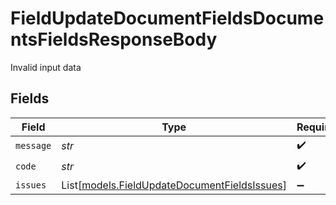 # FieldUpdateDocumentFieldsDocumentsFieldsResponseBody

Invalid input data


## Fields

| Field                                                                                        | Type                                                                                         | Required                                                                                     | Description                                                                                  |
| -------------------------------------------------------------------------------------------- | -------------------------------------------------------------------------------------------- | -------------------------------------------------------------------------------------------- | -------------------------------------------------------------------------------------------- |
| `message`                                                                                    | *str*                                                                                        | :heavy_check_mark:                                                                           | N/A                                                                                          |
| `code`                                                                                       | *str*                                                                                        | :heavy_check_mark:                                                                           | N/A                                                                                          |
| `issues`                                                                                     | List[[models.FieldUpdateDocumentFieldsIssues](../models/fieldupdatedocumentfieldsissues.md)] | :heavy_minus_sign:                                                                           | N/A                                                                                          |